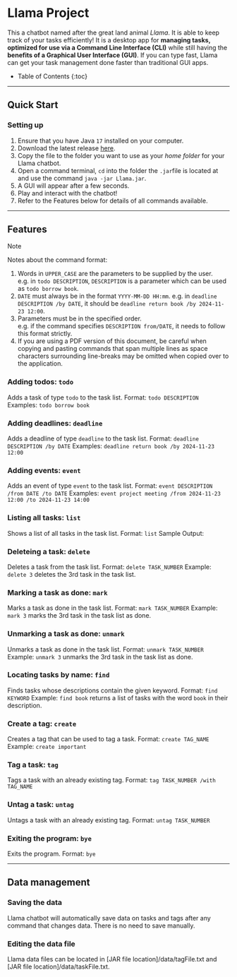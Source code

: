 # Llama Project

This a chatbot named after the great land animal _Llama_. It is able to keep track of your tasks efficiently!
It is a desktop app for **managing tasks, optimized for use via a Command Line Interface (CLI)** while still having the 
**benefits of a Graphical User Interface (GUI)**. If you can type fast, Llama can get your task management done faster 
than traditional GUI apps.

* Table of Contents
  {:toc}


---

## Quick Start

### Setting up
1. Ensure that you have Java `17` installed on your computer.
2. Download the latest release [here](https://github.com/bmanara/ip/releases).
3. Copy the file to the folder you want to use as your _home folder_ for your Llama chatbot.
4. Open a command terminal, `cd` into the folder the `.jar`file is located at and use the command `java -jar Llama.jar`.
5. A GUI will appear after a few seconds.
6. Play and interact with the chatbot!
7. Refer to the Features below for details of all commands available.

---
## Features
> [!NOTE]
> Notes about the command format:<br>
> 1. Words in `UPPER_CASE` are the parameters to be supplied by the user.<br>
  e.g. in `todo DESCRIPTION`, `DESCRIPTION` is a parameter which can be used as `todo borrow book`.
> 2. `DATE` must always be in the format `YYYY-MM-DD HH:mm`.
      e.g. in `deadline DESCRIPTION /by DATE`, it should be `deadline return book /by 2024-11-23 12:00`.
> 3. Parameters must be in the specified order.<br>
      e.g. if the command specifies `DESCRIPTION from/DATE`, it needs to follow this format strictly.
> 4. If you are using a PDF version of this document, be careful when copying and pasting commands that span multiple lines as space characters surrounding line-breaks may be omitted when copied over to the application.


### Adding todos: `todo`
Adds a task of type `todo` to the task list.
Format: `todo DESCRIPTION`
Examples: `todo borrow book`

### Adding deadlines: `deadline`
Adds a deadline of type `deadline` to the task list.
Format: `deadline DESCRIPTION /by DATE`
Examples: `deadline return book /by 2024-11-23 12:00`

### Adding events: `event`
Adds an event of type `event` to the task list.
Format: `event DESCRIPTION /from DATE /to DATE`
Examples: `event project meeting /from 2024-11-23 12:00 /to 2024-11-23 14:00`

### Listing all tasks: `list`
Shows a list of all tasks in the task list.
Format: `list`
Sample Output: <add screenshot here>

### Deleteing a task: `delete`
Deletes a task from the task list.
Format: `delete TASK_NUMBER`
Example: `delete 3` deletes the 3rd task in the task list. 

### Marking a task as done: `mark`
Marks a task as done in the task list.
Format: `mark TASK_NUMBER`
Example: `mark 3` marks the 3rd task in the task list as done.

### Unmarking a task as done: `unmark`
Unmarks a task as done in the task list.
Format: `unmark TASK_NUMBER`
Example: `unmark 3` unmarks the 3rd task in the task list as done.

### Locating tasks by name: `find`
Finds tasks whose descriptions contain the given keyword.
Format: `find KEYWORD`
Example: `find book` returns a list of tasks with the word `book` in their description.

### Create a tag: `create`
Creates a tag that can be used to tag a task.
Format: `create TAG_NAME`
Example: `create important`

### Tag a task: `tag`
Tags a task with an already existing tag.
Format: `tag TASK_NUMBER /with TAG_NAME`

### Untag a task: `untag`
Untags a task with an already existing tag.
Format: `untag TASK_NUMBER`

### Exiting the program: `bye`
Exits the program.
Format: `bye`

---
##  Data management

### Saving the data
Llama chatbot will automatically save data on tasks and tags after any command that changes data. There is no need to save manually.

### Editing the data file
Llama data files can be located in [JAR file location]/data/tagFile.txt and [JAR file location]/data/taskFile.txt. 
